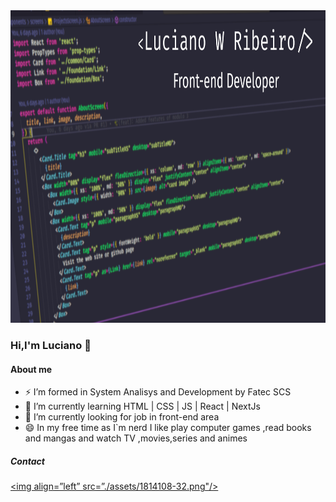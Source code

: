 <img src="./assets/capaGithub.png" height="500px"/>

### Hi,I'm Luciano 👋

#### About me
- ⚡ I’m formed in System Analisys and Development by Fatec SCS
- 💬 I’m currently learning HTML | CSS | JS | React | NextJs
- 🔭 I’m currently looking for job in front-end area
- 😄 In my free time as I`m nerd I like play computer games ,read books and mangas and watch TV ,movies,series and animes

##### Contact

<a href="lucianowribeiro@gmail.com"><img align=”left” src=”./assets/1814108-32.png"/></a>

